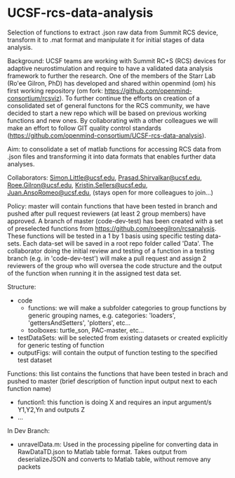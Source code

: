 # UCSF-rcs-data-analysis
Selection of functions to extract .json raw data from Summit RCS device, transform it to .mat format and manipulate it for initial stages of data analysis.

Background: UCSF teams are working with Summit RC+S (RCS) devices for adaptive neurostimulation and require to have a validated data analysis framework to further the research. One of the members of the Starr Lab (Ro'ee Gilron, PhD) has developed and shared within openmind (om) his first working repository (om fork: https://github.com/openmind-consortium/rcsviz). To further continue the efforts on creation of a consolidated set of general functons for the RCS community, we have decided to start a new repo which will be based on previous working functions and new ones. By collaborating with a other colleagues we will make an effort to follow GIT quality control standards (https://github.com/openmind-consortium/UCSF-rcs-data-analysis).

Aim: to consolidate a set of matlab functions for accessing RCS data from .json files and transforming it into data formats that enables further data analyses.

Collaborators: Simon.Little@ucsf.edu, Prasad.Shirvalkar@ucsf.edu, Roee.Gilron@ucsf.edu, Kristin.Sellers@ucsf.edu, Juan.AnsoRomeo@ucsf.edu, (stays open for more colleagues to join...)

Policy: master will contain functions that have been tested in branch and pushed after pull request reviewers (at least 2 group members) have approved. A branch of master (code-dev-test) has been created with a set of preselected functions from https://github.com/roeegilron/rcsanalysis. These functions will be tested in a 1 by 1 basis using specific testing data-sets. Each data-set will be saved in a root repo folder called 'Data'. The collaborator doing the initial review and testing of a function in a testing branch (e.g. in 'code-dev-test') will make a pull request and assign 2 reviewers of the group who will oversea the code structure and the output of the function when running it in the assigned test data set.

Structure:
- code
  + functions: we will make a subfolder categories to group functions by generic grouping names, e.g. categories: 'loaders', 'gettersAndSetters', 'plotters', etc...
  + toolboxes: turtle_son, PAC-master, etc...
- testDataSets: will be selected from existing datasets or created explicitly for generic testing of function
- outputFigs: will contain the output of function testing to the specified test dataset

Functions: this list contains the functions that have been tested in brach and pushed to master (brief description of function input output next to each function name)
- function1: this function is doing X and requires an input argument/s Y1,Y2,Yn and outputs Z
- ...

In Dev Branch:
- unravelData.m: Used in the processing pipeline for converting data in RawDataTD.json to Matlab table format. Takes output from deserializeJSON and converts to Matlab table, without remove any packets  
